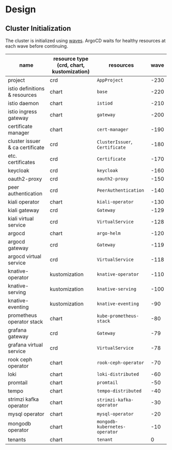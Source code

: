 # Design

## Cluster Initialization

[//]: # (todo: terragrunt, terraform cycle prior to `app-of-apps`)

The cluster is initialized using [waves](https://argo-cd.readthedocs.io/en/stable/user-guide/sync-waves/). 
ArgoCD waits for healthy resources at each wave before continuing.

| name                            | resource type (crd, chart, kustomization) | resources                      | wave |
|---------------------------------|-------------------------------------------|--------------------------------|------|
| project                         | crd                                       | `AppProject`                   | -230 | 
| istio definitions & resources   | chart                                     | `base`                         | -220 | 
| istio daemon                    | chart                                     | `istiod`                       | -210 | 
| istio ingress gateway           | chart                                     | `gateway`                      | -200 | 
| certificate manager             | chart                                     | `cert-manager`                 | -190 | 
| cluster issuer & ca certificate | crd                                       | `ClusterIssuer`, `Certificate` | -180 | 
| etc. certificates               | crd                                       | `Certificate`                  | -170 | 
| keycloak                        | crd                                       | `keycloak`                     | -160 | 
| oauth2-proxy                    | crd                                       | `oauth2-proxy`                 | -150 |
| peer authentication             | crd                                       | `PeerAuthentication`           | -140 |
| kiali operator                  | chart                                     | `kiali-operator`               | -130 |
| kiali gateway                   | crd                                       | `Gateway`                      | -129 |
| kiali virtual service           | crd                                       | `VirtualService`               | -128 |
| argocd                          | chart                                     | `argo-helm`                    | -120 |
| argocd gateway                  | crd                                       | `Gateway`                      | -119 |
| argocd virtual service          | crd                                       | `VirtualService`               | -118 |
| knative-operator                | kustomization                             | `knative-operator`             | -110 |
| knative-serving                 | kustomization                             | `knative-serving`              | -100 |
| knative-eventing                | kustomization                             | `knative-eventing`             | -90  |
| prometheus operator stack       | chart                                     | `kube-prometheus-stack`        | -80  |
| grafana gateway                 | crd                                       | `Gateway`                      | -79  |
| grafana virtual service         | crd                                       | `VirtualService`               | -78  |
| rook ceph operator              | chart                                     | `rook-ceph-operator`           | -70  |
| loki                            | chart                                     | `loki-distributed`             | -60  |
| promtail                        | chart                                     | `promtail`                     | -50  |
| tempo                           | chart                                     | `tempo-distributed`            | -40  |
| strimzi kafka operator          | chart                                     | `strimzi-kafka-operator`       | -30  |
| mysql operator                  | chart                                     | `mysql-operator`               | -20  |
| mongodb operator                | chart                                     | `mongodb-kubernetes-operator`  | -10  |
| tenants                         | chart                                     | `tenant`                       | 0    |

[//]: # (todo: tenant chart)
